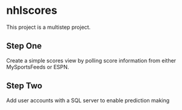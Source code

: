 # nhlscores
This project is a multistep project.

## Step One
Create a simple scores view by polling score information from either MySportsFeeds or ESPN.

## Step Two
Add user accounts with a SQL server to enable prediction making
